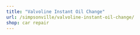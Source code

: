 ```yaml
---
title: "Valvoline Instant Oil Change"
url: /simpsonville/valvoline-instant-oil-change/
shop: car repair
---
```

